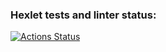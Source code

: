 ### Hexlet tests and linter status:
[![Actions Status](https://github.com/RezepovaJen/qa-engineer-project-84/actions/workflows/hexlet-check.yml/badge.svg)](https://github.com/RezepovaJen/qa-engineer-project-84/actions)